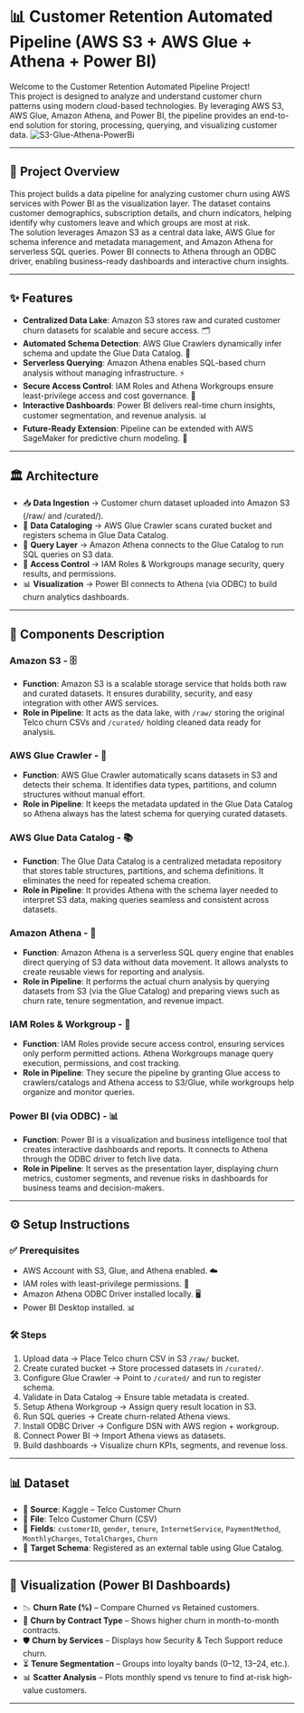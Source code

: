 # 📊 Customer Retention Automated Pipeline (AWS S3 + AWS Glue + Athena + Power BI)

Welcome to the Customer Retention Automated Pipeline Project!  
This project is designed to analyze and understand customer churn patterns using modern cloud-based technologies. By leveraging AWS S3, AWS Glue, Amazon Athena, and Power BI, the pipeline provides an end-to-end solution for storing, processing, querying, and visualizing customer data.
![S3-Glue-Athena-PowerBi](https://github.com/user-attachments/assets/070c6d18-fa8c-4b5b-a0f2-c75652779cf9)

---


## 🚀 Project Overview
This project builds a data pipeline for analyzing customer churn using AWS services with Power BI as the visualization layer. The dataset contains customer demographics, subscription details, and churn indicators, helping identify why customers leave and which groups are most at risk.  
The solution leverages Amazon S3 as a central data lake, AWS Glue for schema inference and metadata management, and Amazon Athena for serverless SQL queries. Power BI connects to Athena through an ODBC driver, enabling business-ready dashboards and interactive churn insights.

---

## ✨ Features
- **Centralized Data Lake**: Amazon S3 stores raw and curated customer churn datasets for scalable and secure access. 🗂️  
- **Automated Schema Detection**: AWS Glue Crawlers dynamically infer schema and update the Glue Data Catalog. 🤖  
- **Serverless Querying**: Amazon Athena enables SQL-based churn analysis without managing infrastructure. ⚡  
- **Secure Access Control**: IAM Roles and Athena Workgroups ensure least-privilege access and cost governance. 🔐  
- **Interactive Dashboards**: Power BI delivers real-time churn insights, customer segmentation, and revenue analysis. 📊  
- **Future-Ready Extension**: Pipeline can be extended with AWS SageMaker for predictive churn modeling. 🔮  

---

## 🏛️ Architecture 
- 📥 **Data Ingestion** → Customer churn dataset uploaded into Amazon S3 (/raw/ and /curated/).  
- 📂 **Data Cataloging** → AWS Glue Crawler scans curated bucket and registers schema in Glue Data Catalog.  
- 🔎 **Query Layer** → Amazon Athena connects to the Glue Catalog to run SQL queries on S3 data.  
- 🔐 **Access Control** → IAM Roles & Workgroups manage security, query results, and permissions.  
- 📊 **Visualization** → Power BI connects to Athena (via ODBC) to build churn analytics dashboards.  

---

## 🔎 Components Description

### Amazon S3 - 🗄️
- **Function**: Amazon S3 is a scalable storage service that holds both raw and curated datasets. It ensures durability, security, and easy integration with other AWS services.  
- **Role in Pipeline**: It acts as the data lake, with `/raw/` storing the original Telco churn CSVs and `/curated/` holding cleaned data ready for analysis.  

### AWS Glue Crawler - 🤖
- **Function**: AWS Glue Crawler automatically scans datasets in S3 and detects their schema. It identifies data types, partitions, and column structures without manual effort.  
- **Role in Pipeline**: It keeps the metadata updated in the Glue Data Catalog so Athena always has the latest schema for querying curated datasets.  

### AWS Glue Data Catalog - 📚
- **Function**: The Glue Data Catalog is a centralized metadata repository that stores table structures, partitions, and schema definitions. It eliminates the need for repeated schema creation.  
- **Role in Pipeline**: It provides Athena with the schema layer needed to interpret S3 data, making queries seamless and consistent across datasets.  

### Amazon Athena - 🔎
- **Function**: Amazon Athena is a serverless SQL query engine that enables direct querying of S3 data without data movement. It allows analysts to create reusable views for reporting and analysis.  
- **Role in Pipeline**: It performs the actual churn analysis by querying datasets from S3 (via the Glue Catalog) and preparing views such as churn rate, tenure segmentation, and revenue impact.  

### IAM Roles & Workgroup - 🔐
- **Function**: IAM Roles provide secure access control, ensuring services only perform permitted actions. Athena Workgroups manage query execution, permissions, and cost tracking.  
- **Role in Pipeline**: They secure the pipeline by granting Glue access to crawlers/catalogs and Athena access to S3/Glue, while workgroups help organize and monitor queries.  

### Power BI (via ODBC) - 📊
- **Function**: Power BI is a visualization and business intelligence tool that creates interactive dashboards and reports. It connects to Athena through the ODBC driver to fetch live data.  
- **Role in Pipeline**: It serves as the presentation layer, displaying churn metrics, customer segments, and revenue risks in dashboards for business teams and decision-makers.  

---

## ⚙️ Setup Instructions

### ✅ Prerequisites
- AWS Account with S3, Glue, and Athena enabled. ☁️  
- IAM roles with least-privilege permissions. 🔐  
- Amazon Athena ODBC Driver installed locally. 🖥️  
- Power BI Desktop installed. 📊  

### 🛠️ Steps
1. Upload data → Place Telco churn CSV in S3 `/raw/` bucket.  
2. Create curated bucket → Store processed datasets in `/curated/`.  
3. Configure Glue Crawler → Point to `/curated/` and run to register schema.  
4. Validate in Data Catalog → Ensure table metadata is created.  
5. Setup Athena Workgroup → Assign query result location in S3.  
6. Run SQL queries → Create churn-related Athena views.  
7. Install ODBC Driver → Configure DSN with AWS region + workgroup.  
8. Connect Power BI → Import Athena views as datasets.  
9. Build dashboards → Visualize churn KPIs, segments, and revenue loss.  

---

## 📊 Dataset
- 📂 **Source**: Kaggle – Telco Customer Churn  
- 📄 **File**: Telco Customer Churn (CSV)  
- 📑 **Fields**: `customerID`, `gender`, `tenure`, `InternetService`, `PaymentMethod`, `MonthlyCharges`, `TotalCharges`, `Churn`  
- 📐 **Target Schema**: Registered as an external table using Glue Catalog.  

---

## 🎨 Visualization (Power BI Dashboards)
- 📉 **Churn Rate (%)** – Compare Churned vs Retained customers.  
- 📜 **Churn by Contract Type** – Shows higher churn in month-to-month contracts.  
- 🛡️ **Churn by Services** – Displays how Security & Tech Support reduce churn.  
- ⏳ **Tenure Segmentation** – Groups into loyalty bands (0–12, 13–24, etc.).  
- 📊 **Scatter Analysis** – Plots monthly spend vs tenure to find at-risk high-value customers.  

---
